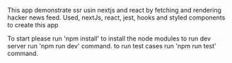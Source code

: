 This app demonstrate ssr usin nextjs and react by fetching and rendering hacker news feed. Used, nextJs, react, jest, hooks and styled components to create this app

To start please run 'npm install' to install the node modules
to run dev server run 'npm run dev' command.
to run test cases run 'npm run test' command.
